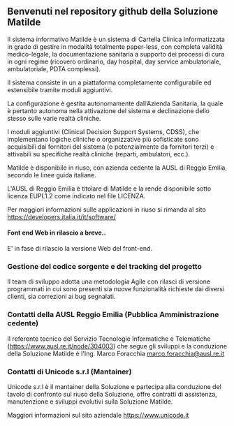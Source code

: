 ## Benvenuti nel repository github della Soluzione Matilde
Il sistema informativo Matilde è un sistema di Cartella Clinica Informatizzata in grado di gestire in modalità totalmente paper-less, con completa validità medico-legale, la documentazione sanitaria a supporto dei processi di cura in ogni regime (ricovero ordinario, day hospital, day service ambulatoriale,  ambulatoriale, PDTA complessi).

Il sistema consiste in un a piattaforma completamente configurabile ed estensibile tramite moduli aggiuntivi.

La configurazione è gestita autonomamente dall’Azienda Sanitaria, la quale è pertanto autonoma nella attivazione del sistema e declinazione dello stesso sulle varie realtà cliniche.

I moduli aggiuntivi (Clinical Decision Support Systems, CDSS), che implementano logiche cliniche o organizzative più sofisticate sono acquisibili dai fornitori del sistema (o potenzialmente da fornitori terzi)  e attivabili su specifiche realtà cliniche (reparti, ambulatori, ecc.).


Matilde è disponibile in riuso, con azienda cedente la AUSL di Reggio Emilia, secondo le linee guida italiane.

L'AUSL di Reggio Emilia è titolare di Matilde e la rende disponibile sotto licenza EUPL1.2 come indicato nel file LICENZA.

Per maggiori informazioni sulle applicazioni in riuso si rimanda al sito https://developers.italia.it/it/software/

#### Font end Web in rilascio a breve..
E' in fase di rilascio la versione Web del front-end.

### Gestione del codice sorgente e del tracking del progetto
Il team di sviluppo adotta una metodologia Agile con rilasci di versione programmati in cui sono presenti sia nuove funzionalità richieste dai diversi clienti, sia correzioni ai bug segnalati.

### Contatti della AUSL Reggio Emilia (Pubblica Amministrazione cedente)
Il referente tecnico del Servizio Tecnologie Informatiche e Telematiche (https://www.ausl.re.it/node/304003) che segue gli sviluppi e la conduzione della Soluzione Matilde è l'Ing. Marco Foracchia marco.foracchia@ausl.re.it

### Contatti di Unicode s.r.l (Mantainer)
Unicode s.r.l è il mantainer della Soluzione e partecipa alla conduzione del tavolo di confronto sul riuso della Soluzione, offre contratti di assistenza, manutenzione e sviluppi evolutivi sulla Soluzione Matilde.

Maggiori informazioni sul sito aziendale https://www.unicode.it



